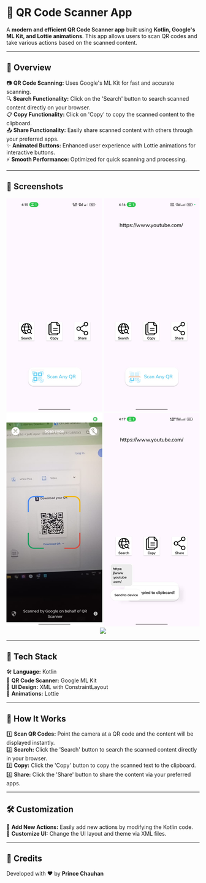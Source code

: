 # 📱 QR Code Scanner App

A **modern and efficient QR Code Scanner app** built using **Kotlin, Google's ML Kit, and Lottie animations**. This app allows users to scan QR codes and take various actions based on the scanned content.

---

## 📌 Overview  

📷 **QR Code Scanning:** Uses Google's ML Kit for fast and accurate scanning.  
🔍 **Search Functionality:** Click on the 'Search' button to search scanned content directly on your browser.  
📋 **Copy Functionality:** Click on 'Copy' to copy the scanned content to the clipboard.  
📤 **Share Functionality:** Easily share scanned content with others through your preferred apps.  
✨ **Animated Buttons:** Enhanced user experience with Lottie animations for interactive buttons.  
⚡ **Smooth Performance:** Optimized for quick scanning and processing.

---

## 📸 Screenshots  

<p align="center">  
    <img src="https://github.com/Chauhanprince00/CODECRAFT_AD_05/blob/master/1.jpeg" width="250">  
    <img src="https://github.com/Chauhanprince00/CODECRAFT_AD_05/blob/master/2.jpeg" width="250">  
    <img src="https://github.com/Chauhanprince00/CODECRAFT_AD_05/blob/master/3.jpeg" width="250">
  <img src="https://github.com/Chauhanprince00/CODECRAFT_AD_05/blob/master/4.jpeg" width="250">
  <img src=" width="250">
</p>  

---

## 🚀 Tech Stack  

🛠 **Language:** Kotlin  
📲 **QR Code Scanner:** Google ML Kit  
🎨 **UI Design:** XML with ConstraintLayout  
🎥 **Animations:** Lottie  

---

## 🎯 How It Works  

1️⃣ **Scan QR Codes:** Point the camera at a QR code and the content will be displayed instantly.  
2️⃣ **Search:** Click the 'Search' button to search the scanned content directly in your browser.  
3️⃣ **Copy:** Click the 'Copy' button to copy the scanned text to the clipboard.  
4️⃣ **Share:** Click the 'Share' button to share the content via your preferred apps.  

---

## 🛠 Customization  

🔹 **Add New Actions:** Easily add new actions by modifying the Kotlin code.  
🔹 **Customize UI:** Change the UI layout and theme via XML files.  

---

## 🏅 Credits  

Developed with ❤️ by **Prince Chauhan**

